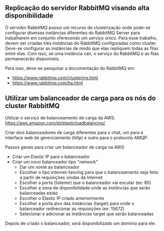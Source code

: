 ## Replicação do servidor RabbitMQ visando alta disponibilidade

O servidor RabbitMQ possui um recurso de clusterização onde pode-se configurar diversas instâncias diferentes do RabbitMQ Server para trabalharem em conjunto oferecendo um serviço único. Para esse trabalho, devem ser criadas três instâncias do RabbitMQ configuradas como cluster. Deve-se configurar as instâncias de modo que elas repliquem todas as filas entre elas. Com isso, se uma instância cair, o serviço do RabbitMQ e as filas permanecerão disponíveis.

Para isso, deve-se pesquisar a documentação do RabbitMQ em:

* https://www.rabbitmq.com/clustering.html
* https://www.rabbitmq.com/ha.html

## Utilizar um balanceador de carga para os nós do cluster RabbitMQ

Utilizar o serviço de balanceamento de carga da AWS: https://aws.amazon.com/pt/elasticloadbalancing/

Criar dois balanceadores de carga diferentes para o chat, um para a interface web de gerenciamento (http) e outro para o protocolo AMQP.

Passos gerais para criar um balanceador de carga na AWS:

* Criar um Elastic IP para o balanceador
* Criar um novo balanceador tipo "network"
  - Dar um nome ao balanceador  
  - Escolher o tipo internet-fancing para que o balanceamento seja feito a partir de requisições vindas da Internet
  - Escolher a porta (listener) que o balanceador vai escutar (ex: 80)
  - Escolher a zona de disponibilidade onde as instâncias que serão balanceadas estão
  - Escolher o Elastic IP criado anteriormente
  - Escolher a porta alvo das instâncias (target) para onde o balanceador redirecionar as requisições (ex: 15672)
  - Selecionar e adicionar as instâncias target que serão balanceadas
  
Depois de criado o balanceador, será disponibilizado um domínio para ele. 